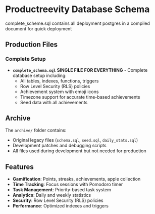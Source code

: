 # Productreevity Database Schema
complete_scheme.sql contains all deployment postgres in a compiled document for quick deployment

## Production Files

### Complete Setup
- **`complete_schema.sql`** **SINGLE FILE FOR EVERYTHING** - Complete database setup including:
  - All tables, indexes, functions, triggers
  - Row Level Security (RLS) policies  
  - Achievement system with emoji icons
  - Timezone support for accurate time-based achievements
  - Seed data with all achievements

## Archive

The `archive/` folder contains:
- Original legacy files (`schema.sql`, `seed.sql`, `daily_stats.sql`)
- Development patches and debugging scripts
- All files used during development but not needed for production

## Features

- **Gamification**: Points, streaks, achievements, apple collection
- **Time Tracking**: Focus sessions with Pomodoro timer
- **Task Management**: Priority-based task system
- **Analytics**: Daily and weekly statistics
- **Security**: Row Level Security (RLS) policies
- **Performance**: Optimized indexes and triggers
